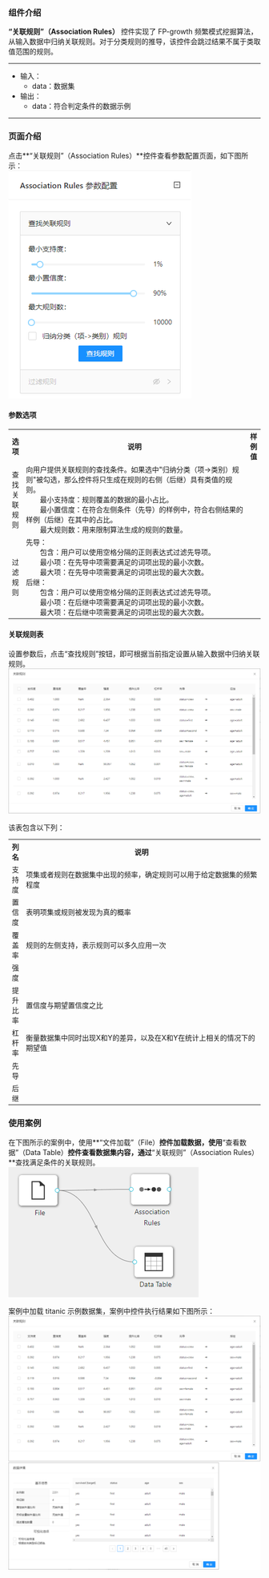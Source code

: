 ### 组件介绍
**“关联规则”（Association Rules）** 控件实现了 FP-growth 频繁模式挖掘算法，从输入数据中归纳关联规则。对于分类规则的推导，该控件会跳过结果不属于类取值范围的规则。

<hr/>

- 输入：
  - data：数据集
- 输出：
  - data：符合判定条件的数据示例

<hr/>

### 页面介绍
点击**“关联规则”（Association Rules）**控件查看参数配置页面，如下图所示：  
[ ![](/img/aistudio/associate/association-rules/param.png) ](/img/aistudio/associate/association-rules/param.png)

#### 参数选项
<table>
  <tr>
    <th>选项</th>
    <th width="650">说明</th>
    <th>样例值</th>
  </tr>
  <tr>
      <td>查找关联规则</td> 
      <td>
      向用户提供关联规则的查找条件。如果选中"归纳分类（项->类别）规则"被勾选，那么控件将只生成在规则的右侧（后继）具有类值的规则。<br/>
      &emsp;&emsp;最小支持度：规则覆盖的数据的最小占比。<br/> 
      &emsp;&emsp;最小置信度：在符合左侧条件（先导）的样例中，符合右侧结果的样例（后继）在其中的占比。 <br/> 
      &emsp;&emsp;最大规则数：用来限制算法生成的规则的数量。
      </td> 
      <td></td>
  </tr>
  <tr>
      <td>过滤规则</td>    
      <td>
      先导：<br/>
      &emsp;&emsp;包含：用户可以使用空格分隔的正则表达式过滤先导项。<br/>
      &emsp;&emsp;最小项：在先导中项需要满足的词项出现的最小次数。<br/>
      &emsp;&emsp;最大项：在先导中项需要满足的词项出现的最大次数。 <br/>
      后继：<br/>
      &emsp;&emsp;包含：用户可以使用空格分隔的正则表达式过滤先导项。<br/>
      &emsp;&emsp;最小项：在后继中项需要满足的词项出现的最小次数。<br/>
      &emsp;&emsp;最大项：在后继中项需要满足的词项出现的最大次数。
      </td> 
      <td></td>
  </tr>
</table>

#### 关联规则表
设置参数后，点击“查找规则”按钮，即可根据当前指定设置从输入数据中归纳关联规则。  
[ ![](/img/aistudio/associate/association-rules/interaction.png) ](/img/aistudio/associate/association-rules/interaction.png)

该表包含以下列：
<table>
  <tr>
    <th>列名</th>
    <th width="650">说明</th>
  </tr>
  <tr>
      <td>支持度</td> 
      <td>
      项集或者规则在数据集中出现的频率，确定规则可以用于给定数据集的频繁程度
      </td> 
  </tr>
  <tr>
      <td>置信度</td>    
      <td>
      表明项集或规则被发现为真的概率
      </td> 
  </tr>
  <tr>
      <td>覆盖率</td> 
      <td>
      规则的左侧支持，表示规则可以多久应用一次
      </td> 
  </tr>
  <tr>
      <td>强度</td>    
      <td></td> 
  </tr>
  <tr>
      <td>提升比率</td>    
      <td>置信度与期望置信度之比</td> 
  </tr>
  <tr>
      <td>杠杆率</td>    
      <td>衡量数据集中同时出现X和Y的差异，以及在X和Y在统计上相关的情况下的期望值</td> 
  </tr>
  <tr>
      <td>先导</td>    
      <td></td> 
  </tr>
  <tr>
      <td>后继</td>    
      <td></td> 
  </tr>
</table>

### 使用案例
在下图所示的案例中，使用**“文件加载”（File）**控件加载数据，使用**“查看数据”（Data Table）**控件查看数据集内容，通过**“关联规则”（Association Rules）**查找满足条件的关联规则。  
[ ![](/img/aistudio/associate/association-rules/workflow.png) ](/img/aistudio/associate/association-rules/workflow.png)

案例中加载 titanic 示例数据集，案例中控件执行结果如下图所示：  
[ ![](/img/aistudio/associate/association-rules/workflow-result.png) ](/img/aistudio/associate/association-rules/workflow-result.png)
